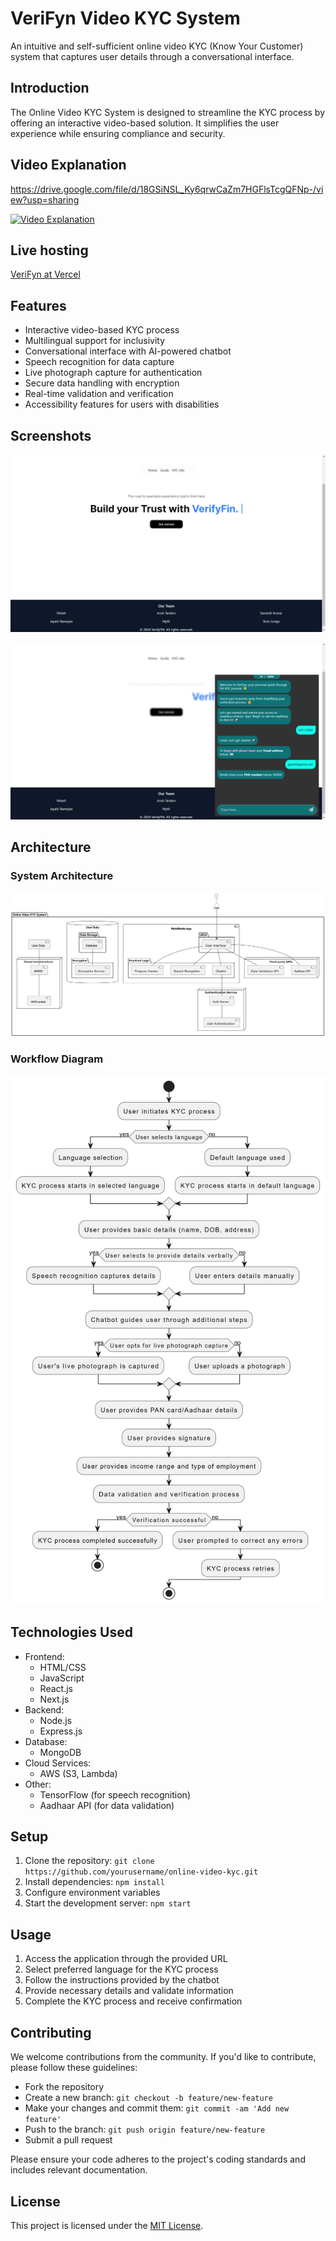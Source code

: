 # VeriFyn Video KYC System
An intuitive and self-sufficient online video KYC (Know Your Customer) system that captures user details through a conversational interface.

## Introduction

The Online Video KYC System is designed to streamline the KYC process by offering an interactive video-based solution. It simplifies the user experience while ensuring compliance and security.

## Video Explanation

https://drive.google.com/file/d/18GSiNSL_Ky6qrwCaZm7HGFlsTcgQFNp-/view?usp=sharing


[![Video Explanation](https://drive.google.com/file/d/1cIRpE9Bw3c4rNJ8N-OAByEDbBxylVUOx/view?usp=sharing)](https://drive.google.com/file/d/1djXN1tdO_T5qxCPM85exy7U8hizohb0c/view?usp=drive_link)


## Live hosting
[VeriFyn at Vercel](https://standard-chartered-kk74.vercel.app/)

## Features

- Interactive video-based KYC process
- Multilingual support for inclusivity
- Conversational interface with AI-powered chatbot
- Speech recognition for data capture
- Live photograph capture for authentication
- Secure data handling with encryption
- Real-time validation and verification
- Accessibility features for users with disabilities


## Screenshots

![web page](ui1.png)

![web page des](ui2.png)


## Architecture

### System Architecture

![System Architecture](Architecture.png)

### Workflow Diagram

![Work Flow](workflow1.png)


## Technologies Used

- Frontend:
  - HTML/CSS
  - JavaScript
  - React.js
  - Next.js
- Backend:
  - Node.js
  - Express.js
- Database:
  - MongoDB
- Cloud Services:
  - AWS (S3, Lambda)
- Other:
  - TensorFlow (for speech recognition)
  - Aadhaar API (for data validation)

## Setup

1. Clone the repository: `git clone https://github.com/yourusername/online-video-kyc.git`
2. Install dependencies: `npm install`
3. Configure environment variables
4. Start the development server: `npm start`

## Usage

1. Access the application through the provided URL
2. Select preferred language for the KYC process
3. Follow the instructions provided by the chatbot
4. Provide necessary details and validate information
5. Complete the KYC process and receive confirmation

## Contributing

We welcome contributions from the community. If you'd like to contribute, please follow these guidelines:
- Fork the repository
- Create a new branch: `git checkout -b feature/new-feature`
- Make your changes and commit them: `git commit -am 'Add new feature'`
- Push to the branch: `git push origin feature/new-feature`
- Submit a pull request

Please ensure your code adheres to the project's coding standards and includes relevant documentation.

## License

This project is licensed under the [MIT License](LICENSE).
